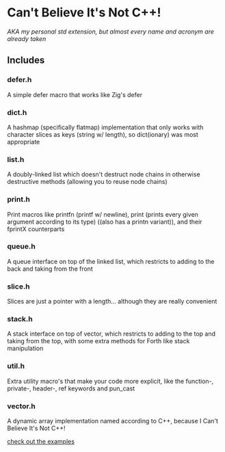 # Can't Believe It's Not C++!
*AKA my personal std extension, but almost every name and acronym are already taken*

## Includes
### defer.h
A simple defer macro that works like Zig's defer
### dict.h
A hashmap (specifically flatmap) implementation that only works with character slices as keys (string w/ length), so dict(ionary) was most appropriate
### list.h
A doubly-linked list which doesn't destruct node chains in otherwise destructive methods (allowing you to reuse node chains)
### print.h
Print macros like printfn (printf w/ newline), print (prints every given argument according to its type) ((also has a printn variant)), and their fprintX counterparts
### queue.h
A queue interface on top of the linked list, which restricts to adding to the back and taking from the front
### slice.h
Slices are just a pointer with a length... although they are really convenient
### stack.h
A stack interface on top of vector, which restricts to adding to the top and taking from the top, with some extra methods for Forth like stack manipulation
### util.h
Extra utility macro's that make your code more explicit, like the function-, private-, header-, ref keywords and pun_cast
### vector.h
A dynamic array implementation named according to C++, because I Can't Believe It's Not C++!

[check out the examples](https://github.com/Psteven5/cbinc/tree/main/examples)
